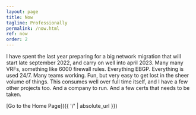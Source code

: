```yaml
---
layout: page
title: Now
tagline: Professionally
permalink: /now.html
ref: now
order: 2
---
```


I have spent the last year preparing for a big network migration that will start late september 2022, and carry on well into april 2023. Many many VRFs, something like 6000 firewall rules. Everything EBGP. Everything is used 24/7. Many teams working. Fun, but very easy to get lost in the sheer volume of things. This consumes well over full time itself, and I have a few other projects too. And a company to run. And a few certs that needs to be taken.

[Go to the Home Page]({{ '/' | absolute_url }})
